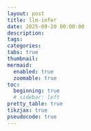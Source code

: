 ```yaml
---
layout: post
title: llm-infer
date: 2025-09-20 00:00:00
description:
tags:
categories:
tabs: true
thumbnail:
mermaid:
  enabled: true
  zoomable: true
toc:
  beginning: true
  # sidebar: left
pretty_table: true
tikzjax: true
pseudocode: true
---
```


